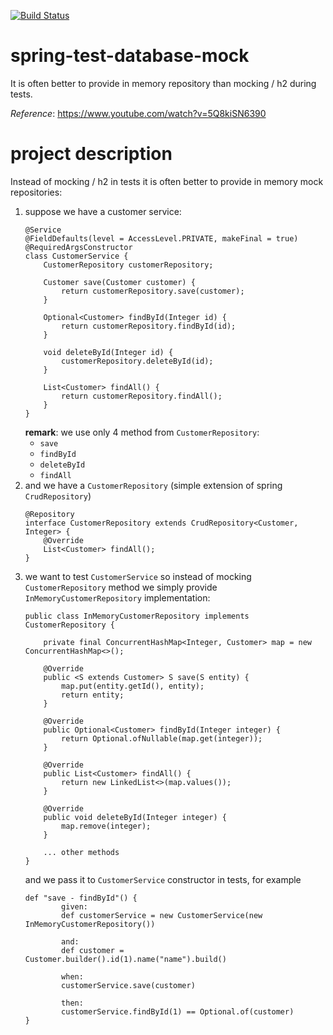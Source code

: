 [![Build Status](https://travis-ci.com/mtumilowicz/spring-test-database-mock.svg?branch=master)](https://travis-ci.com/mtumilowicz/spring-test-database-mock)

# spring-test-database-mock
It is often better to provide in memory repository than mocking / h2 during tests.

_Reference_: https://www.youtube.com/watch?v=5Q8kiSN6390

# project description
Instead of mocking / h2 in tests it is often better to provide in memory mock repositories:

1. suppose we have a customer service:
    ```
    @Service
    @FieldDefaults(level = AccessLevel.PRIVATE, makeFinal = true)
    @RequiredArgsConstructor
    class CustomerService {
        CustomerRepository customerRepository;
    
        Customer save(Customer customer) {
            return customerRepository.save(customer);
        }
    
        Optional<Customer> findById(Integer id) {
            return customerRepository.findById(id);
        }
        
        void deleteById(Integer id) {
            customerRepository.deleteById(id);
        }
        
        List<Customer> findAll() {
            return customerRepository.findAll();
        }
    }
    ```
    **remark**: we use only 4 method from `CustomerRepository`:
    * `save`
    * `findById`
    * `deleteById`
    * `findAll`
1. and we have a `CustomerRepository` (simple extension of spring `CrudRepository`)
    ```
    @Repository
    interface CustomerRepository extends CrudRepository<Customer, Integer> {
        @Override
        List<Customer> findAll();
    }
    ```
1. we want to test `CustomerService` so instead of mocking `CustomerRepository`
method we simply provide `InMemoryCustomerRepository` implementation:
    ```
    public class InMemoryCustomerRepository implements CustomerRepository {
        
        private final ConcurrentHashMap<Integer, Customer> map = new ConcurrentHashMap<>();
        
        @Override
        public <S extends Customer> S save(S entity) {
            map.put(entity.getId(), entity);
            return entity;
        }
    
        @Override
        public Optional<Customer> findById(Integer integer) {
            return Optional.ofNullable(map.get(integer));
        }
    
        @Override
        public List<Customer> findAll() {
            return new LinkedList<>(map.values());
        }
    
        @Override
        public void deleteById(Integer integer) {
            map.remove(integer);
        }
        
        ... other methods
    }
    ```
    and we pass it to `CustomerService` constructor in tests, for example
    ```
    def "save - findById"() {
            given:
            def customerService = new CustomerService(new InMemoryCustomerRepository())
    
            and:
            def customer = Customer.builder().id(1).name("name").build()
    
            when:
            customerService.save(customer)
            
            then:
            customerService.findById(1) == Optional.of(customer)
    }
    ```